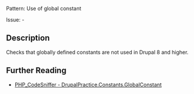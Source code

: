 Pattern: Use of global constant

Issue: -

## Description

Checks that globally defined constants are not used in Drupal 8 and higher.

## Further Reading

* [PHP_CodeSniffer - DrupalPractice.Constants.GlobalConstant](https://git.drupalcode.org/project/coder/-/tree/8.3.x/coder_sniffer/DrupalPractice/Sniffs/Constants/GlobalConstantSniff.php)